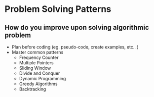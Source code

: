# Problem Solving Patterns

## How do you improve upon solving algorithmic problem

- Plan before coding (eg. pseudo-code, create examples, etc.. )
- Master common patterns
  - Frequency Counter
  - Multiple Pointers
  - Sliding Window
  - Divide and Conquer
  - Dynamic Programming
  - Greedy Algorithms
  - Backtracking
